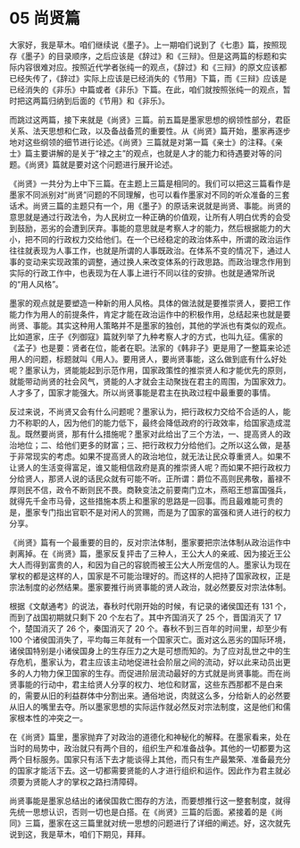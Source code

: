 # 05 尚贤篇

<MyVideoBoard :bvidArr="['BV1Ba4y1W7EX']" />

大家好，我是草木。咱们继续说《墨子》。上一期咱们说到了《七患》篇，按照现存《墨子》的目录顺序，之后应该是《辞过》和《三辩》。但是这两篇的标题和实际内容很难对应。按照近代学者张纯一的观点，《辞过》和《三辩》的原文应该都已经失传了，《辞过》实际上应该是已经消失的《节用》下篇，而《三辩》应该是已经消失的《非乐》中篇或者《非乐》下篇。在此，咱们就按照张纯一的观点，暂时把这两篇归纳到后面的《节用》和《非乐》。

而跳过这两篇，接下来就是《尚贤》三篇。前五篇是墨家思想的纲领性部分，君臣关系、法天思想和仁政，以及备战备荒的重要性。从《尚贤》篇开始，墨家再逐步地对这些纲领的细节进行论述。《尚贤》三篇就是对第一篇《亲士》的注释。《亲士》篇主要讲解的是关于“禄之主”的观点，也就是人才的能力和待遇要对等的问题。《尚贤》篇就是要对这个问题进行展开论述。

《尚贤》一共分为上中下三篇。在主题上三篇是相同的。我们可以把这三篇看作是墨家不同派别对“尚贤”问题的不同理解，也可以看作墨家对不同的听众准备的三套话术。尚贤三篇的主题只有一个，用《墨子》的原话来说就是尚贤、事能。尚贤的意思就是通过行政法令，为人民树立一种正确的价值观，让所有人明白优秀的会受到鼓励，恶劣的会遭到厌弃。事能的意思就是考察人才的能力，然后根据能力的大小，把不同的行政权力交给他们。在一个已经稳定的政治体系中，所谓的政治运作往往就表现为人事工作，也就是所谓的人事既政治。在体系不变的情况下，通过人事的变动来实现政策的调整，通过换人来改变体系的行政思路。而政治理念作用到实际的行政工作中，也表现为在人事上进行不同以往的安排。也就是通常所说的“用人风格”。

墨家的观点就是要塑造一种新的用人风格。具体的做法就是要推崇贤人，要把工作能力作为用人的前提条件，肯定才能在政治运作中的积极作用，总结起来也就是要尚贤、事能。其实这种用人策略并不是墨家的独创，其他的学派也有类似的观点。比如道家，庄子《列御寇》篇就列举了九种考察人才的方式，也叫九征。儒家的《孟子》也是要：贤者在位，能者在职。法家的《韩非子》更是用了一整篇来论述用人的问题，标题就叫《用人》。要用贤人，要尚贤事能，这么做到底有什么好处呢？墨家认为，贤能能起到示范作用，国家政策性的推崇贤人和才能优先的原则，就能带动尚贤的社会风气，贤能的人才就会主动聚拢在君主的周围，为国家效力。人才多了，国家才能强大。所以尚贤事能是君主在执政过程中最重要的事情。

反过来说，不尚贤又会有什么问题呢？墨家认为，把行政权力交给不合适的人，能力不称职的人，因为他们的能力低下，最终会降低政府的行政效率，给国家造成混乱。既然要尚贤，那有什么措施呢？墨家对此给出了三个方法，一、提高贤人的政治地位；二、给他们更多的财富；三、把行政权力分给他们。之所以这么做，是基于非常现实的考虑。如果不提高贤人的政治地位，就无法让民众尊重贤人。如果不让贤人的生活变得富足，谁又能相信政府是真的推崇贤人呢？而如果不把行政权力分给贤人，那贤人说的话民众就有可能不听。正所谓：爵位不高则民弗敬，蓄禄不厚则民不信，政令不断则民不畏。商鞅变法之前要南门立木，燕昭王想富国强兵，就得先千金市马骨，这些措施本质上和墨家的思路是一回事。而且最难能可贵的是，墨家专门指出官职不是对闲人的赏赐，而是为了国家的富强和贤人进行的权力分享。

《尚贤》篇有一个最重要的目的，反对宗法体制，墨家要把宗法体制从政治运作中剥离掉。在《尚贤》篇，墨家反复抨击了三种人，王公大人的亲戚、因为接近王公大人而得到富贵的人，和因为自己的容貌而被王公大人所宠信的人。墨家认为现在掌权的都是这样的人，国家是不可能治理好的。而这样的人把持了国家政权，正是宗法制度的必然结果。墨家要推行尚贤事能的贤人政治，就必然要反对宗法体制。

根据《文献通考》的说法，春秋时代刚开始的时候，有记录的诸侯国还有 131 个，而到了战国初期就只剩下 20 个左右了。其中齐国消灭了 25 个，晋国消灭了 17 个，楚国消灭了 26 个，秦国消灭了 20 个。春秋不到三百年的时间里，却至少有 100 个诸侯国消失了，平均每三年就有一个国家灭亡。面对这么恶劣的国际环境，诸侯国特别是小诸侯国身上的生存压力之大是可想而知的。为了应对乱世之中的生存危机，墨家认为，君主应该主动地促进社会阶层之间的流动，好以此来动员出更多的人力物力保卫国家的生存。而促进阶层流动最好的方式就是尚贤事能。而在尚贤事能的行动中，君主给贤人分享的权力、地位和财富，这些东西那都不是白来的，需要从旧的利益群体中分割出来。通俗地说，肉就这么多，分给新人的必然要从旧人的嘴里去夺。所以墨家思想的实际运作就必然反对宗法制度，这是他们和儒家根本性的冲突之一。

在《尚贤》篇里，墨家抛弃了对政治的道德化和神秘化的解释。在墨家看来，处在当时的局势中，政治就只有两个目的，组织生产和准备战争。其他的一切都要为这两个目标服务。国家只有活下去才能谈得上其他，而只有生产最繁荣、准备最充分的国家才能活下去。这一切都需要贤能的人才进行组织和运作。因此作为君主就必须要为贤能人才的掌权之路扫清障碍。

尚贤事能是墨家总结出的诸侯国救亡图存的方法，而要想推行这一整套制度，就得先统一思想认识，否则一切也是白搭。在《尚贤》三篇的后面。紧接着的是《尚同》三篇，墨家在这三篇里就对统一思想的问题进行了详细的阐述。好，这次就先说到这，我是草木，咱们下期见，拜拜。

